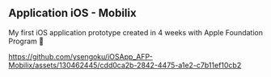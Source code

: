 ## Application iOS - Mobilix
My first iOS application prototype created in 4 weeks with Apple Foundation Program 

https://github.com/ysengoku/iOSApp_AFP-Mobilix/assets/130462445/cdd0ca2b-2842-4475-a1e2-c7b11ef10cb2

